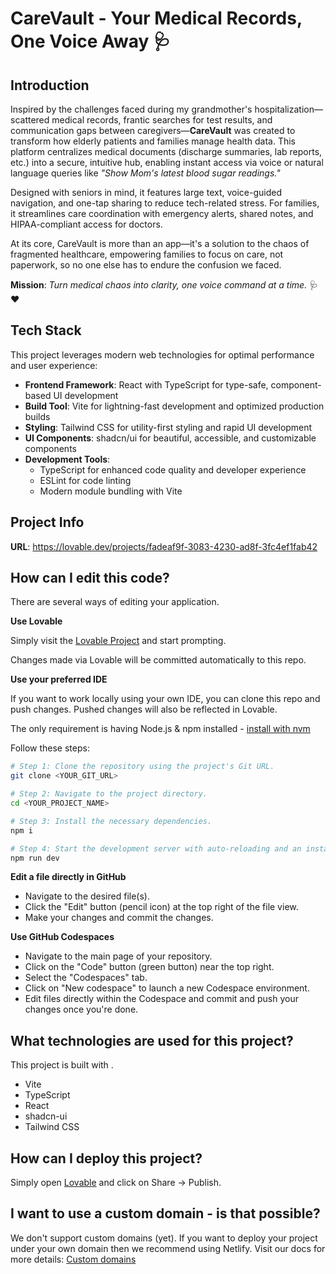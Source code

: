 # CareVault - Your Medical Records, One Voice Away 🩺

## Introduction

Inspired by the challenges faced during my grandmother's hospitalization—scattered medical records, frantic searches for test results, and communication gaps between caregivers—**CareVault** was created to transform how elderly patients and families manage health data. This platform centralizes medical documents (discharge summaries, lab reports, etc.) into a secure, intuitive hub, enabling instant access via voice or natural language queries like *"Show Mom's latest blood sugar readings."*

Designed with seniors in mind, it features large text, voice-guided navigation, and one-tap sharing to reduce tech-related stress. For families, it streamlines care coordination with emergency alerts, shared notes, and HIPAA-compliant access for doctors.

At its core, CareVault is more than an app—it's a solution to the chaos of fragmented healthcare, empowering families to focus on care, not paperwork, so no one else has to endure the confusion we faced.

**Mission**: *Turn medical chaos into clarity, one voice command at a time.* 🩺❤️

## Tech Stack

This project leverages modern web technologies for optimal performance and user experience:

- **Frontend Framework**: React with TypeScript for type-safe, component-based UI development
- **Build Tool**: Vite for lightning-fast development and optimized production builds
- **Styling**: Tailwind CSS for utility-first styling and rapid UI development
- **UI Components**: shadcn/ui for beautiful, accessible, and customizable components
- **Development Tools**:
  - TypeScript for enhanced code quality and developer experience
  - ESLint for code linting
  - Modern module bundling with Vite

## Project Info

**URL**: https://lovable.dev/projects/fadeaf9f-3083-4230-ad8f-3fc4ef1fab42

## How can I edit this code?

There are several ways of editing your application.

**Use Lovable**

Simply visit the [Lovable Project](https://lovable.dev/projects/fadeaf9f-3083-4230-ad8f-3fc4ef1fab42) and start prompting.

Changes made via Lovable will be committed automatically to this repo.

**Use your preferred IDE**

If you want to work locally using your own IDE, you can clone this repo and push changes. Pushed changes will also be reflected in Lovable.

The only requirement is having Node.js & npm installed - [install with nvm](https://github.com/nvm-sh/nvm#installing-and-updating)

Follow these steps:

```sh
# Step 1: Clone the repository using the project's Git URL.
git clone <YOUR_GIT_URL>

# Step 2: Navigate to the project directory.
cd <YOUR_PROJECT_NAME>

# Step 3: Install the necessary dependencies.
npm i

# Step 4: Start the development server with auto-reloading and an instant preview.
npm run dev
```

**Edit a file directly in GitHub**

- Navigate to the desired file(s).
- Click the "Edit" button (pencil icon) at the top right of the file view.
- Make your changes and commit the changes.

**Use GitHub Codespaces**

- Navigate to the main page of your repository.
- Click on the "Code" button (green button) near the top right.
- Select the "Codespaces" tab.
- Click on "New codespace" to launch a new Codespace environment.
- Edit files directly within the Codespace and commit and push your changes once you're done.

## What technologies are used for this project?

This project is built with .

- Vite
- TypeScript
- React
- shadcn-ui
- Tailwind CSS

## How can I deploy this project?

Simply open [Lovable](https://lovable.dev/projects/fadeaf9f-3083-4230-ad8f-3fc4ef1fab42) and click on Share -> Publish.

## I want to use a custom domain - is that possible?

We don't support custom domains (yet). If you want to deploy your project under your own domain then we recommend using Netlify. Visit our docs for more details: [Custom domains](https://docs.lovable.dev/tips-tricks/custom-domain/)
